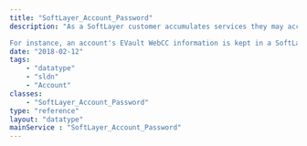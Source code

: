 ```yaml
---
title: "SoftLayer_Account_Password"
description: "As a SoftLayer customer accumulates services they may accumulate usernames and passwords to those services. The SoftLayer_Account_Password data type stores a username and password combination for these services that are tied their customer account. This shouldn't be confused with username and password combinations for server-specific services. 

For instance, an account's EVault WebCC information is kept in a SoftLayer_Account_Password record, but a server's root or control panel password isn't. Server software specific usernames and passwords are handled by the SoftLayer_Hardware_Software_Password data type. "
date: "2018-02-12"
tags:
    - "datatype"
    - "sldn"
    - "Account"
classes:
    - "SoftLayer_Account_Password"
type: "reference"
layout: "datatype"
mainService : "SoftLayer_Account_Password"
---
```

